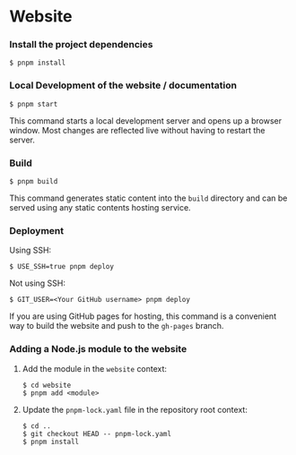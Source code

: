 # Website

### Install the project dependencies

```shell-session
$ pnpm install
```

### Local Development of the website / documentation

```shell-session
$ pnpm start
```

This command starts a local development server and opens up a browser window. Most changes are reflected live without having to restart the server.

### Build

```shell-session
$ pnpm build
```

This command generates static content into the `build` directory and can be served using any static contents hosting service.

### Deployment

Using SSH:

```shell-session
$ USE_SSH=true pnpm deploy
```

Not using SSH:

```shell-session
$ GIT_USER=<Your GitHub username> pnpm deploy
```

If you are using GitHub pages for hosting, this command is a convenient way to build the website and push to the `gh-pages` branch.

### Adding a Node.js module to the website

1. Add the module in the `website` context:

   ```shell-session
   $ cd website
   $ pnpm add <module>
   ```

2. Update the `pnpm-lock.yaml` file in the repository root context:

   ```shell-session
   $ cd ..
   $ git checkout HEAD -- pnpm-lock.yaml
   $ pnpm install
   ```

